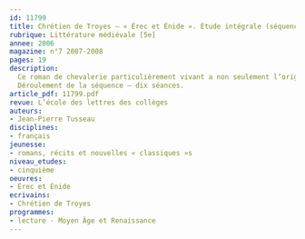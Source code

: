 ```yaml
---
id: 11799
title: Chrétien de Troyes – « Érec et Énide ». Étude intégrale (séquence)
rubrique: Littérature médiévale [5e]
annee: 2006
magazine: n°7 2007-2008
pages: 19
description: 
  Ce roman de chevalerie particulièrement vivant a non seulement l’originalité de s’intéresser aux rapports entre chevalerie et mariage, mais aussi celle d’offrir une réflexion tout à fait moderne sur les relations au sein du couple. Riche en éléments permettant d’étudier l’image du chevalier (naissance, vie à la cour, équipement, tournois, chevauchées aventureuses, une certaine notion de l’honneur et de l’amour), cette œuvre nous dévoile un aspect du Moyen Âge parfois méconnu des élèves – en effet, à côté des chevaliers riches et prestigieux, coexistaient des chevaliers pauvres, comme les vavasseurs, restés fidèles aux valeurs chevaleresques, et aussi d’authentiques délinquants, des chevaliers désargentés, devenus rançonneurs ou bandits de grand chemin. Soulignons enfin que ce roman « de lance et d’épée » touche parfois au fantastique, à la limite de l’horreur. Cette variété de tons ne devrait pas manquer de séduire les élèves de cinquième.
  Déroulement de la séquence – dix séances.
article_pdf: 11799.pdf
revue: L’école des lettres des collèges
auteurs:
- Jean-Pierre Tusseau
disciplines:
- français
jeunesse:
- romans, récits et nouvelles « classiques »s
niveau_etudes:
- cinquième
oeuvres:
- Érec et Énide
ecrivains:
- Chrétien de Troyes
programmes:
- lecture - Moyen Âge et Renaissance
---
```

